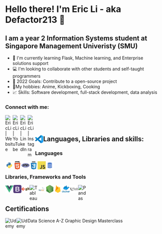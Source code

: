 # Hello there! I'm Eric Li - aka Defactor213 :wave:

## I am a year 2 Information Systems student at Singapore Management Univeristy (SMU)
<!-- emotes are from list of possible emotes, just google markdown emojis  -->
- :book: I'm currently learning Flask, Machine learning, and Enterprise solutions support
- :computer: I'm looking to collaborate with other students and self-taught programmers
- :dart: 2022 Goals: Contribute to a open-source project 
- :bento:My hobbies: Anime, Kickboxing, Cooking 
- :chart_with_upwards_trend: Skills: Software development, full-stack development, data analysis 


### Connect with me:
<!-- Icons from super.so/icon , links are at bottom of page -->
[<img align="left" alt="EricLi | Website" width="24px" src="https://super.so/icon/light/github.svg" />][website]
[<img align="left" alt="EricLi | YouTube" width="24px" src="https://super.so/icon/light/youtube.svg" />][youtube]
[<img align="left" alt="EricLi | LinkedIn" width="24px" src="https://super.so/icon/light/linkedin.svg" />][linkedin]
[<img align="left" alt="EricLi | Instagram" width="24px" src="https://super.so/icon/light/instagram.svg" />][instagram]

</br>
</br>

## <img align="left" alt="Visual Studio Code" width="26px" src="https://raw.githubusercontent.com/github/explore/80688e429a7d4ef2fca1e82350fe8e3517d3494d/topics/visual-studio-code/visual-studio-code.png" /> Languages, Libraries and skills:

### Languages
<!-- for images, just search for the lang/lib on github, open the image and use that link  -->
<img align="left" alt="Python" width="26px" src="https://raw.githubusercontent.com/github/explore/80688e429a7d4ef2fca1e82350fe8e3517d3494d/topics/python/python.png"/>
<img align="left" alt="HTML" width="26px" src="https://raw.githubusercontent.com/github/explore/80688e429a7d4ef2fca1e82350fe8e3517d3494d/topics/html/html.png"/>
<img align="left" alt="PHP" width="26px" src="https://raw.githubusercontent.com/github/explore/ccc16358ac4530c6a69b1b80c7223cd2744dea83/topics/php/php.png"/>
<img align="left" alt="CSS" width="26px" src="https://raw.githubusercontent.com/github/explore/80688e429a7d4ef2fca1e82350fe8e3517d3494d/topics/css/css.png"/>
<img align="left" alt="JavaScript" width="26px" src="https://raw.githubusercontent.com/github/explore/80688e429a7d4ef2fca1e82350fe8e3517d3494d/topics/javascript/javascript.png"/>
<img align="left" alt="SQL" width="26px" src="https://raw.githubusercontent.com/github/explore/80688e429a7d4ef2fca1e82350fe8e3517d3494d/topics/sql/sql.png"/>

</br>

### Libraries, Frameworks and Tools

<img align="left" alt="Vue" width="26px" src="https://raw.githubusercontent.com/github/explore/80688e429a7d4ef2fca1e82350fe8e3517d3494d/topics/vue/vue.png"/>
<img align="left" alt="Bootstrap" width="26px" src="https://raw.githubusercontent.com/github/explore/80688e429a7d4ef2fca1e82350fe8e3517d3494d/topics/bootstrap/bootstrap.png"/>
<img align="left" alt="Git" width="26px" src="https://raw.githubusercontent.com/github/explore/80688e429a7d4ef2fca1e82350fe8e3517d3494d/topics/git/git.png"/>
<img align="left" alt="Tableau" width="26px" src="https://user-images.githubusercontent.com/32903323/43256817-e40da78a-90c5-11e8-9c84-9471549a1259.png"/>
<img align="left" alt="MySQL" width="26px" src="https://raw.githubusercontent.com/github/explore/80688e429a7d4ef2fca1e82350fe8e3517d3494d/topics/mysql/mysql.png"/>
<img align="left" alt="Node" width="26px" src="https://raw.githubusercontent.com/github/explore/80688e429a7d4ef2fca1e82350fe8e3517d3494d/topics/nodejs/nodejs.png"/>
<img align="left" alt="Firebase" width="26px" src="https://raw.githubusercontent.com/github/explore/80688e429a7d4ef2fca1e82350fe8e3517d3494d/topics/firebase/firebase.png"/>
<img align="left" alt="Docker" width="26px" src="https://raw.githubusercontent.com/github/explore/80688e429a7d4ef2fca1e82350fe8e3517d3494d/topics/docker/docker.png"/>
<img align="left" alt="Flask" width="26px" src="https://raw.githubusercontent.com/github/explore/80688e429a7d4ef2fca1e82350fe8e3517d3494d/topics/flask/flask.png"/>
<img align="left" alt="Pandas" width="26px" src="https://upload.wikimedia.org/wikipedia/commons/thumb/2/22/Pandas_mark.svg/1024px-Pandas_mark.svg.png"/>

</br>
</br>

## Certifications
<img align="left" alt="Udemy" width="36px" src="https://logos-world.net/wp-content/uploads/2021/11/Udemy-Symbol.png"/> Data Science A-Z
<img align="left" alt="Udemy" width="36px" src="https://logos-world.net/wp-content/uploads/2021/11/Udemy-Symbol.png"/> Graphic Design Masterclass


[website]: https://github.com/Defactor213
[youtube]: https://youtube.com/playlist?list=PLcL0lhQRK0V_IWGtjSBC4hMx1aiOmO2Zi
[linkedin]: https://www.linkedin.com/in/eric-li-tong/
[instagram]: https://www.instagram.com/ericopter_pear/
